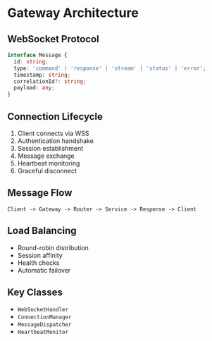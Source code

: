# Gateway Architecture

## WebSocket Protocol
```typescript
interface Message {
  id: string;
  type: 'command' | 'response' | 'stream' | 'status' | 'error';
  timestamp: string;
  correlationId?: string;
  payload: any;
}
```

## Connection Lifecycle
1. Client connects via WSS
2. Authentication handshake
3. Session establishment
4. Message exchange
5. Heartbeat monitoring
6. Graceful disconnect

## Message Flow
```
Client -> Gateway -> Router -> Service -> Response -> Client
```

## Load Balancing
- Round-robin distribution
- Session affinity
- Health checks
- Automatic failover

## Key Classes
- `WebSocketHandler`
- `ConnectionManager`
- `MessageDispatcher`
- `HeartbeatMonitor`